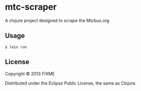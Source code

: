 # mtc-scraper

A clojure project designed to scrape the Mtcbus.org



## Usage

`$ lein run`

## License

Copyright © 2013 FIXME

Distributed under the Eclipse Public License, the same as Clojure.
